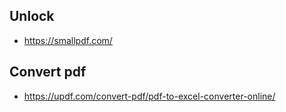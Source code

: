 ## Unlock
- https://smallpdf.com/

## Convert pdf
- https://updf.com/convert-pdf/pdf-to-excel-converter-online/